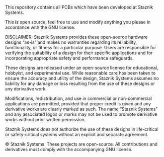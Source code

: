 This repository contains all PCBs which have been developed at Staznik Systems.

This is open source, feel free to use and modify anything you please in accordance with the GNU license. 


DISCLAIMER:
Staznik Systems provides these open-source hardware designs “as-is” and makes no warranties regarding its reliability, functionality, or fitness for a particular purpose. Users are responsible for verifying the suitability of a design for their specific applications and for incorporating appropriate safety and performance safeguards.

These designs are released under an open-source license for educational, hobbyist, and experimental use. While reasonable care has been taken to ensure the accuracy and utility of the design, Staznik Systems assumes no liability for any damage or loss resulting from the use of these designs or any derivative work.

Modifications, redistribution, and use in commercial or non-commercial applications are permitted, provided that proper credit is given and any derivative works are clearly marked as such. The name “Staznik Systems” and any associated logos or marks may not be used to promote derivative works without prior written permission.

Staznik Systems does not authorize the use of these designs in life-critical or safety-critical systems without an explicit and separate agreement.

© Staznik Systems. These projects are open-source. All contributions and derivatives must comply with the accompanying GNU license.
